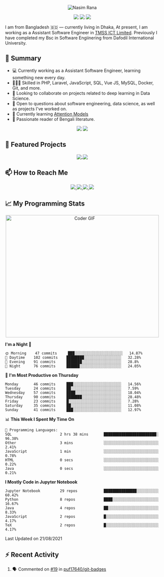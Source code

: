 <p align="center">
 <img src="https://raw.githubusercontent.com/nasimrana1725/nasimrana1725/main/cover.jpg" alt="Nasim Rana">
</p>

<p align="center">
 <img src="https://img.shields.io/github/last-commit/nasimrana1725/nasimrana1725">
<!-- <a href="https://gist.github.com/nasimrana1725"><img src="https://badges.pufler.dev/gists/nasimrana1725"></a> -->
 <a href="https://github.com/nasimrana1725?tab=repositories"><img src="https://img.shields.io/github/stars/nasimrana1725?affiliations=OWNER%2CCOLLABORATOR&color=success"></a>
 <a href="https://github.com/nasimrana1725/?tab=followers"><img src="https://img.shields.io/github/followers/nasimrana1725?label=Followers&color=success"></a>
</p>

I am from Bangladesh 🇧🇩 — currently living in Dhaka, At present, I am working as a Assistant Software Engineer in  <a href="https://github.com/tmssictsoft">TMSS ICT Limited</a>.
 Previously I have completed my Bsc in Software Engiinering from Dafodil International University.

## 🌯 Summary

- 💻 Currently working as a Assistant Software Engineer, learning something new every day.
- 👨🏼‍💻 Skilled in PHP, Laravel, JavaScript, SQL, Vue JS, MySQL, Docker, Git, and more.
- 👀 Looking to collaborate on projects related to deep learning in Data Science.
- 💬 Open to questions about software engineering, data science, as well as projects I've worked on.
- 🌱 Currently learning [Attention Models](https://www.coursera.org/professional-certificates/ibm-data-science#courses)
- 📖 Passionate reader of Bengali literature.

<p align = "center">
  <img src="https://github-readme-stats.vercel.app/api?username=nasimrana1725&count_private=true&show_icons=true&theme=graywhite&line_height=27&hide_border=true">
  <img src="https://github-readme-stats.vercel.app/api/top-langs/?username=nasimrana1725&hide=jupyter%20notebook,html&theme=graywhite&hide_border=true">
</p>

## 🔖 Featured Projects

<p align="center">
  <a href="https://github.com/nasimrana1725/order-api-repository-pattern-With-Laravel">
   <img align="center" src="https://github-readme-stats.vercel.app/api/pin/?username=nasimrana1725&repo=order-api-repository-pattern-With-Laravel&theme=graywhite" />
  </a>
  <a href="https://github.com/nasimrana1725/E-Commerce-with-Bagisto">
   <img align="center" src="https://github-readme-stats.vercel.app/api/pin/?username=nasimrana1725&repo=E-Commerce-with-Bagisto&theme=graywhite" />
  </a>
</p>

## 📫 How to Reach Me

<p align="center">
 <a href="http://golamsaroar.com/">
  <img src="https://img.shields.io/badge/nasimrana.com-%23206A5D.svg?&style=for-the-badge&logo=jquery&logoColor=white" />
 </a>
 <a href="https://www.linkedin.com/in/nasim1725/">
  <img src="https://img.shields.io/badge/connect-%230077B5.svg?&style=for-the-badge&logo=linkedin&logoColor=white" />
 </a>
 <a href="https://join.skype.com/invite/kMn3ZnbRcdFS">
  <img src="https://img.shields.io/badge/chat-%2300AFF0.svg?&style=for-the-badge&logo=skype&logoColor=white" />
 </a>
 <a href="mailto:nasimrana69@gmail.com">
  <img src="https://img.shields.io/badge/email-%23C14438.svg?&style=for-the-badge&logo=Gmail&logoColor=white" />
 </a>
</p>

## 📈 My Programming Stats

<p align="center">
 <img src="https://media.giphy.com/media/SWoSkN6DxTszqIKEqv/giphy.gif" alt="Coder GIF" width="500" height="400">
</p>

<!--START_SECTION:waka-->
**I'm a Night 🦉** 

```text
🌞 Morning    47 commits     ███░░░░░░░░░░░░░░░░░░░░░░   14.87% 
🌆 Daytime    102 commits    ████████░░░░░░░░░░░░░░░░░   32.28% 
🌃 Evening    91 commits     ███████░░░░░░░░░░░░░░░░░░   28.8% 
🌙 Night      76 commits     ██████░░░░░░░░░░░░░░░░░░░   24.05%

```
📅 **I'm Most Productive on Thursday** 

```text
Monday       46 commits     ███░░░░░░░░░░░░░░░░░░░░░░   14.56% 
Tuesday      24 commits     ██░░░░░░░░░░░░░░░░░░░░░░░   7.59% 
Wednesday    57 commits     ████░░░░░░░░░░░░░░░░░░░░░   18.04% 
Thursday     90 commits     ███████░░░░░░░░░░░░░░░░░░   28.48% 
Friday       23 commits     █░░░░░░░░░░░░░░░░░░░░░░░░   7.28% 
Saturday     35 commits     ██░░░░░░░░░░░░░░░░░░░░░░░   11.08% 
Sunday       41 commits     ███░░░░░░░░░░░░░░░░░░░░░░   12.97%

```


📊 **This Week I Spent My Time On** 

```text
💬 Programming Languages: 
SQL                      2 hrs 38 mins       ████████████████████████░   96.38% 
Other                    3 mins              ░░░░░░░░░░░░░░░░░░░░░░░░░   2.41% 
JavaScript               1 min               ░░░░░░░░░░░░░░░░░░░░░░░░░   0.78% 
HTML                     0 secs              ░░░░░░░░░░░░░░░░░░░░░░░░░   0.22% 
Java                     0 secs              ░░░░░░░░░░░░░░░░░░░░░░░░░   0.21%

```

**I Mostly Code in Jupyter Notebook** 

```text
Jupyter Notebook         29 repos            ███████████████░░░░░░░░░░   60.42% 
Python                   8 repos             ████░░░░░░░░░░░░░░░░░░░░░   16.67% 
Java                     4 repos             ██░░░░░░░░░░░░░░░░░░░░░░░   8.33% 
JavaScript               2 repos             █░░░░░░░░░░░░░░░░░░░░░░░░   4.17% 
TeX                      2 repos             █░░░░░░░░░░░░░░░░░░░░░░░░   4.17%

```



 Last Updated on 21/08/2021
<!--END_SECTION:waka-->

## :zap: Recent Activity

<!--START_SECTION:activity-->
1. 🗣 Commented on [#19](https://github.com/puf17640/git-badges/issues/19) in [puf17640/git-badges](https://github.com/puf17640/git-badges)
<!--END_SECTION:activity-->
